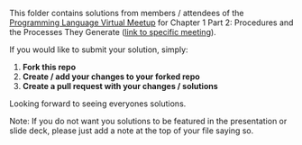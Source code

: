 This folder contains solutions from members / attendees of the [Programming Language Virtual Meetup](https://www.meetup.com/Programming-Languages-Toronto-Meetup/) for Chapter 1 Part 2: Procedures and the Processes They Generate ([link to specific meeting](https://www.meetup.com/Programming-Languages-Toronto-Meetup/events/270572369/)).

If you would like to submit your solution, simply:

1. **Fork this repo**
2. **Create / add your changes to your forked repo**
3. **Create a pull request with your changes / solutions**

Looking forward to seeing everyones solutions.

Note: If you do not want you solutions to be featured in the presentation or slide deck, please just add a note at the top of your file saying so.
